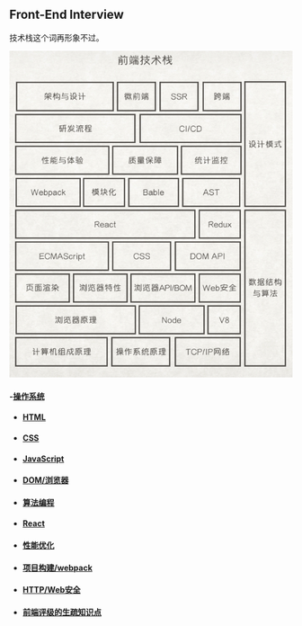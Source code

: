 ## Front-End Interview

技术栈这个词再形象不过。

![技术栈](stack.png)

#### -[操作系统](./操作系统)
- #### [HTML](./html)

- #### [CSS](./css)

- #### [JavaScript](./javascript)

- #### [DOM/浏览器](./dom) 

- #### [算法编程](./algorithm)

- #### [React](./react)

- #### [性能优化](./performance)

- #### [项目构建/webpack](./webpack)

- #### [HTTP/Web安全](./http)

- #### [前端评级的生疏知识点](./fe)



